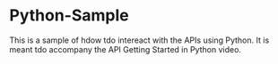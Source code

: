 # Python-Sample

This is a sample of hdow tdo intereact with the APIs using Python.
It is meant tdo accompany the API Getting Started in Python video.

